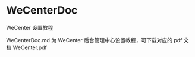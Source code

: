 WeCenterDoc
===========
WeCenter 设置教程

WeCenterDoc.md 为 WeCenter 后台管理中心设置教程，可下载对应的 pdf 文档 WeCenter.pdf
